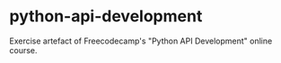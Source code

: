 # python-api-development
Exercise artefact of Freecodecamp's "Python API Development" online course. 
